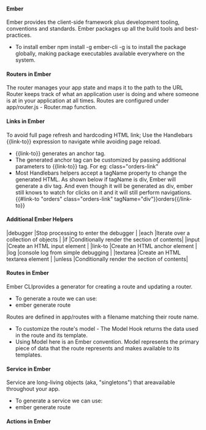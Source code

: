 #### Ember

Ember provides the client-side framework plus development tooling, conventions and standards.
Ember packages up all the build tools and best-practices.

- To install ember npm install -g ember-cli
-g is to install the package globally, making package executables available everywhere on the system.


#### Routers in Ember
The router manages your app state and maps it to the path to the URL
Router keeps track of what an application user is doing and where someone is at in your application at all times.
Routes are configured under app/router.js - Router.map function.

#### Links in Ember
To avoid full page refresh and hardcoding HTML link; Use the Handlebars {{link-to}} expression to navigate while avoiding page reload.

- {{link-to}} generates an anchor tag.
- The generated anchor tag can be customized by passing additional parameters to {{link-to}} tag. For eg: class="orders-link"
- Most Handlebars helpers accept a tagName property to change the generated HTML. As shown below if tagName is div, Ember will generate a div tag. And even though it will be generated as div, ember still knows to watch for clicks on it and it will still perform navigations.
{{#link-to "orders" class="orders-link" tagName="div"}}orders{{/link-to}}

#### Additional Ember Helpers
|debugger   |Stop processing to enter the debugger       |
|each       |Iterate over a collection of objects        |
|if         |Conditionally render the section of contents|
|input      |Create an HTML input element                |
|link-to    |Create an HTML anchor element               |
|log        |console log from simple debugging           |
|textarea   |Create an HTML textarea element             |
|unless     |Conditionally render the section of contents|

#### Routes in Ember
Ember CLIprovides a generator for creating a route and updating a router.
- To generate a route we can use:
- ember generate route <route-name>

Routes are defined in app/routes with a filename matching their route name.
- To customize the route's model - The Model Hook returns the data used in the route and its template.
- Using Model here is an Ember convention. Model represents the primary piece of data that the route represents and makes available to its templates.

#### Service in Ember
Service are long-living objects (aka, "singletons") that areavailable throughout your app.
- To generate a service we can use:
- ember generate route <service-name>

#### Actions in Ember
